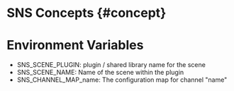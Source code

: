 SNS Concepts {#concept}
============

Environment Variables
=====================

* SNS_SCENE_PLUGIN: plugin / shared library name for the scene
* SNS_SCENE_NAME: Name of the scene within the plugin
* SNS_CHANNEL_MAP_name: The configuration map for channel "name"
